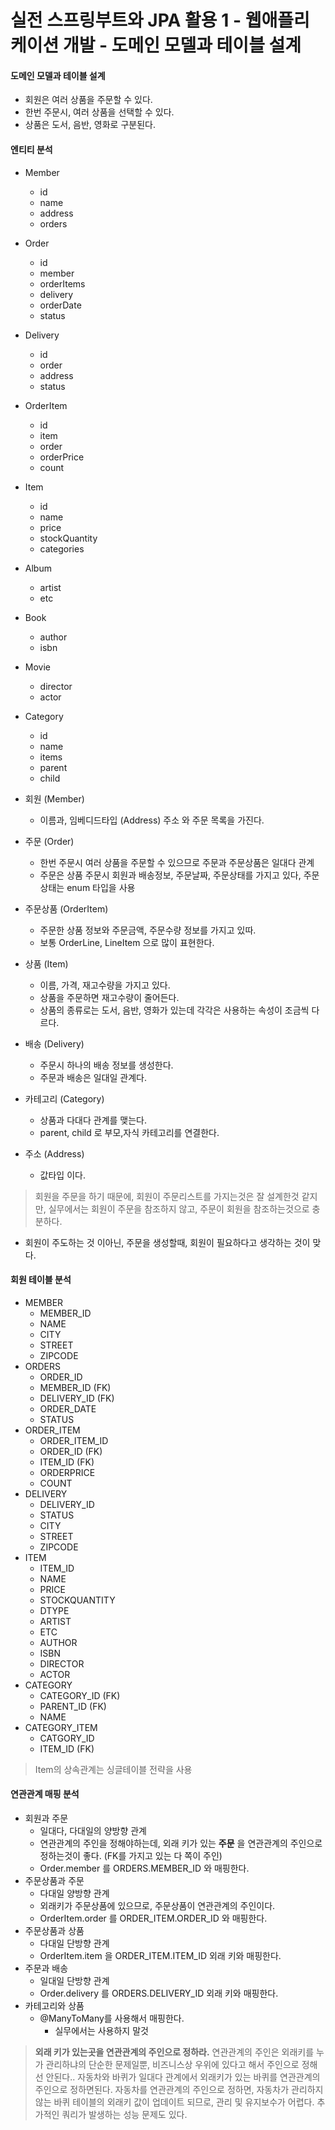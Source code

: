 # 실전 스프링부트와 JPA 활용 1 - 웹애플리케이션 개발 - 도메인 모델과 테이블 설계

#### 도메인 모델과 테이블 설계
- 회원은 여러 상품을 주문할 수 있다.
- 한번 주문시, 여러 상품을 선택할 수 있다.
- 상품은 도서, 음반, 영화로 구분된다.

#### 엔티티 분석
- Member
    - id
    - name
    - address
    - orders
- Order
    - id
    - member
    - orderItems
    - delivery
    - orderDate
    - status
- Delivery
    - id
    - order
    - address
    - status
- OrderItem
    - id
    - item
    - order
    - orderPrice
    - count
- Item
    - id
    - name
    - price
    - stockQuantity
    - categories
- Album
    - artist
    - etc
- Book
    - author
    - isbn
- Movie
    - director
    - actor
- Category
    - id
    - name
    - items
    - parent
    - child

- 회원 (Member)
    - 이름과, 임베디드타입 (Address) 주소 와 주문 목록을 가진다.
- 주문 (Order)
    - 한번 주문시 여러 상품을 주문할 수 있으므로 주문과 주문상품은 일대다 관계
    - 주문은 상품 주문시 회원과 배송정보, 주문날짜, 주문상태를 가지고 있다, 주문상태는 enum 타입을 사용
- 주문상품 (OrderItem)
    - 주문한 상품 정보와 주문금액, 주문수량 정보를 가지고 있따.
    - 보통 OrderLine, LineItem 으로 많이 표현한다.
- 상품 (Item)
    - 이름, 가격, 재고수량을 가지고 있다.
    - 상품을 주문하면 재고수량이 줄어든다.
    - 상품의 종류로는 도서, 음반, 영화가 있는데 각각은 사용하는 속성이 조금씩 다르다.
- 배송 (Delivery)
    - 주문시 하나의 배송 정보를 생성한다.
    - 주문과 배송은 일대일 관계다.
- 카테고리 (Category)
    - 상품과 다대다 관계를 맺는다.
    - parent, child 로 부모,자식 카테고리를 연결한다.
- 주소 (Address)
    - 값타입 이다.

> 회원을 주문을 하기 때문에, 회원이 주문리스트를 가지는것은 잘 설계한것 같지만, 실무에서는 회원이 주문을 참조하지 않고, 주문이 회원을 참조하는것으로 충분하다.
- 회원이 주도하는 것 이아닌, 주문을 생성할때, 회원이 필요하다고 생각하는 것이 맞다.

#### 회원 테이블 분석
- MEMBER
    - MEMBER_ID
    - NAME
    - CITY
    - STREET
    - ZIPCODE
- ORDERS
    - ORDER_ID
    - MEMBER_ID (FK)
    - DELIVERY_ID (FK)
    - ORDER_DATE
    - STATUS
- ORDER_ITEM
    - ORDER_ITEM_ID
    - ORDER_ID (FK)
    - ITEM_ID (FK)
    - ORDERPRICE
    - COUNT
- DELIVERY
    - DELIVERY_ID
    - STATUS
    - CITY
    - STREET
    - ZIPCODE
- ITEM
    - ITEM_ID
    - NAME
    - PRICE
    - STOCKQUANTITY
    - DTYPE
    - ARTIST
    - ETC
    - AUTHOR
    - ISBN
    - DIRECTOR
    - ACTOR
- CATEGORY
    - CATEGORY_ID (FK)
    - PARENT_ID (FK)
    - NAME
- CATEGORY_ITEM
    - CATGORY_ID
    - ITEM_ID (FK)

> Item의 상속관계는 싱글테이블 전략을 사용

#### 연관관계 매핑 분석
- 회원과 주문
    - 일대다, 다대일의 양방향 관계
    - 연관관계의 주인을 정해야하는데, 외래 키가 있는 **주문** 을 연관관계의 주인으로 정하는것이 좋다. (FK를 가지고 있는 다 쪽이 주인)
    - Order.member 를 ORDERS.MEMBER_ID 와 매핑한다.
- 주문상품과 주문
    - 다대일 양방향 관계
    - 외래키가 주문상품에 있으므로, 주문상품이 연관관계의 주인이다.
    - OrderItem.order 를 ORDER_ITEM.ORDER_ID 와 매핑한다.
- 주문상품과 상품
    - 다대일 단방향 관계
    - OrderItem.item 을 ORDER_ITEM.ITEM_ID 외래 키와 매핑한다.
- 주문과 배송
    - 일대일 단방향 관계
    - Order.delivery 를 ORDERS.DELIVERY_ID 외래 키와 매핑한다.
- 카테고리와 상품
    - @ManyToMany를 사용해서 매핑한다.
        - 실무에서는 사용하지 말것

> **외래 키가 있는곳을 연관관계의 주인으로 정하라.**
> 연관관계의 주인은 외래키를 누가 관리하냐의 단순한 문제일뿐, 비즈니스상 우위에 있다고 해서 주인으로 정해선 안된다..
> 자동차와 바퀴가 일대다 관계에서 외래키가 있는 바퀴를 연관관계의 주인으로 정하면된다.
> 자동차를 연관관계의 주인으로 정하면, 자동차가 관리하지 않는 바퀴 테이블의 외래키 값이 업데이트 되므로, 관리 및 유지보수가 어렵다.
> 추가적인 쿼리가 발생하는 성능 문제도 있다.
